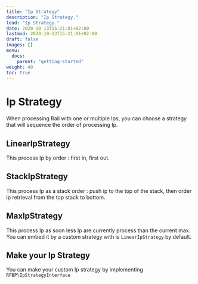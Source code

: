 ```yaml
---
title: "Ip Strategy"
description: "Ip Strategy."
lead: "Ip Strategy."
date: 2020-10-13T15:21:01+02:00
lastmod: 2020-10-13T15:21:01+02:00
draft: false
images: []
menu:
  docs:
    parent: "getting-started"
weight: 40
toc: true
---
```


# Ip Strategy

When processing Rail with one or multiple Ips, you can choose a strategy that will sequence the order of processing Ip.

## LinearIpStrategy

This process Ip by order : first in, first out.

## StackIpStrategy

This process Ip as a stack order : push ip to the top of the stack, then order ip retrieval from the top stack to bottom.

## MaxIpStrategy

This process Ip as soon less Ip are currently process than the current max.  
You can embed it by a custom strategy with is `LinearIpStrategy` by default.

## Make your Ip Strategy

You can make your custom Ip strategy by implementing `RFBP\IpStrategyInterface`